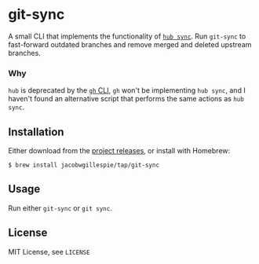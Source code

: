 # git-sync

A small CLI that implements the functionality of [`hub sync`](https://github.com/github/hub). Run `git-sync` to fast-forward outdated branches and remove merged and deleted upstream branches.

### Why

`hub` is deprecated by the [`gh` CLI](https://github.com/cli/cli), `gh` won't be implementing `hub sync`, and I haven't found an alternative script that performs the same actions as `hub sync`.

## Installation

Either download from the [project releases](https://github.com/jacobwgillespie/git-sync/releases), or install with Homebrew:

```shell
$ brew install jacobwgillespie/tap/git-sync
```

## Usage

Run either `git-sync` or `git sync`.

## License

MIT License, see `LICENSE`
